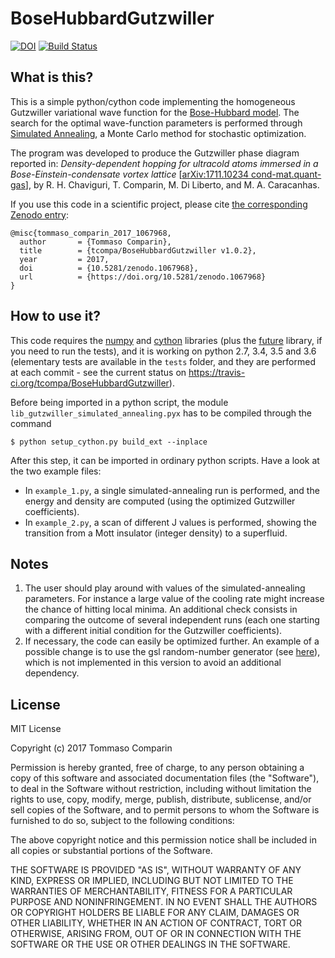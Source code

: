 # BoseHubbardGutzwiller
[![DOI](https://zenodo.org/badge/DOI/10.5281/zenodo.846904.svg)](https://doi.org/10.5281/zenodo.846904)
[![Build Status](https://travis-ci.org/tcompa/BoseHubbardGutzwiller.svg?branch=master)](https://travis-ci.org/tcompa/BoseHubbardGutzwiller)

## What is this?
This is a simple python/cython code implementing the homogeneous Gutzwiller
variational wave function for the [Bose-Hubbard
model](https://en.wikipedia.org/wiki/Bose%E2%80%93Hubbard_model).  The search
for the optimal wave-function parameters is performed through [Simulated
Annealing](https://en.wikipedia.org/wiki/Simulated_annealing), a Monte Carlo
method for stochastic optimization.

The program was developed to produce the Gutzwiller phase diagram reported in:
*Density-dependent hopping for ultracold atoms immersed in a
Bose-Einstein-condensate vortex lattice* [[arXiv:1711.10234
cond-mat.quant-gas](https://arxiv.org/abs/1711.10234)], by R. H. Chaviguri, T.
Comparin, M. Di Liberto, and M. A. Caracanhas.

If you use this code in a scientific project, please cite [the corresponding
Zenodo entry](https://zenodo.org/record/1067968):
```
@misc{tommaso_comparin_2017_1067968,
  author       = {Tommaso Comparin},
  title        = {tcompa/BoseHubbardGutzwiller v1.0.2},
  year         = 2017,
  doi          = {10.5281/zenodo.1067968},
  url          = {https://doi.org/10.5281/zenodo.1067968}
}
```

## How to use it?
This code requires the [numpy](http://www.numpy.org/) and
[cython](http://cython.org/) libraries (plus the
[future](https://pypi.python.org/pypi/future) library, if you need to run the
tests), and it is working on python 2.7, 3.4, 3.5 and 3.6 (elementary tests are
available in the `tests` folder, and they are performed at each commit - see
the current status on https://travis-ci.org/tcompa/BoseHubbardGutzwiller).

Before being imported in a python script, the module
`lib_gutzwiller_simulated_annealing.pyx` has to be compiled through the command

    $ python setup_cython.py build_ext --inplace

After this step, it can be imported in ordinary python scripts.
Have a look at the two example files:
+ In `example_1.py`, a single simulated-annealing run is performed, and the
energy and density are computed (using the optimized Gutzwiller coefficients).
+ In `example_2.py`, a scan of different J values is performed, showing the
transition from a Mott insulator (integer density) to a superfluid.

## Notes
1. The user should play around with values of the simulated-annealing
parameters. For instance a large value of the cooling rate might increase the
chance of hitting local minima. An additional check consists in comparing the
outcome of several independent runs (each one starting with a different initial
condition for the Gutzwiller coefficients).
2. If necessary, the code can easily be optimized further.  An example of a
possible change is to use the gsl random-number generator (see <a
href="http://pyinsci.blogspot.it/2010/12/efficcient-mcmc-in-python.html">here</a>),
which is not implemented in this version to avoid an additional dependency.

## License

MIT License

Copyright (c) 2017 Tommaso Comparin

Permission is hereby granted, free of charge, to any person obtaining a copy
of this software and associated documentation files (the "Software"), to deal
in the Software without restriction, including without limitation the rights
to use, copy, modify, merge, publish, distribute, sublicense, and/or sell
copies of the Software, and to permit persons to whom the Software is
furnished to do so, subject to the following conditions:

The above copyright notice and this permission notice shall be included in all
copies or substantial portions of the Software.

THE SOFTWARE IS PROVIDED "AS IS", WITHOUT WARRANTY OF ANY KIND, EXPRESS OR
IMPLIED, INCLUDING BUT NOT LIMITED TO THE WARRANTIES OF MERCHANTABILITY,
FITNESS FOR A PARTICULAR PURPOSE AND NONINFRINGEMENT. IN NO EVENT SHALL THE
AUTHORS OR COPYRIGHT HOLDERS BE LIABLE FOR ANY CLAIM, DAMAGES OR OTHER
LIABILITY, WHETHER IN AN ACTION OF CONTRACT, TORT OR OTHERWISE, ARISING FROM,
OUT OF OR IN CONNECTION WITH THE SOFTWARE OR THE USE OR OTHER DEALINGS IN THE
SOFTWARE.
